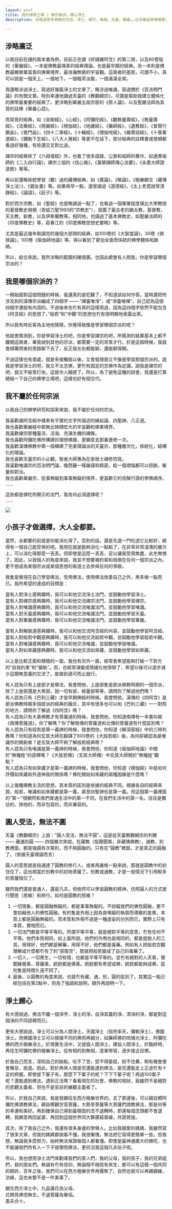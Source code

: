 ```yaml
---
layout: post
title: 我的佛學立場 | 無宗無派，歸心淨土
description: 涉略過很多佛教的宗派，淨土，禪宗，唯識，天臺，華嚴……也涉略過南傳佛教，藏傳佛教。也許是涉略過多的原因，總有人來分我說，我是學習哪個宗派的。要回答這個問題並不簡單，因此特意寫了這篇文章來回答這個問題。

---
```


## 涉略廣泛

以我目前在讀的兩本書為例，目前正在讀《好讀雜阿含》的第二冊，以及80卷版的《華嚴經》。一本是佛教最樸素的經典理論，也是最早期的經典。另一本則是佛教最顯榮華富貴的佛果境界，最浩瀚無窮的宇宙觀。這兩者的差距，可謂不小，真可以說是一個天上，一個地下。一個粗茶淡飯，一個滿漢全席。

我還略涉過淨土，寫過好幾篇淨土的文章了。略涉過唯識，寫過關於《百法明門論》的有關文章。特別幸運地讀過天臺的《教觀綱宗》，可謂是幫助我建立體係化的佛學最重要的經典了。更涉略到華嚴五祖宗密的《原人論》，以及聖嚴法師為其寫的註釋《華嚴心詮》。

而常見的經典，如《金剛經》，《心經》，《阿彌陀經》，《觀無量壽經》，《無量壽經》，《法華經》，《楞嚴經》，《楞伽經》，《地藏經》，《藥師經》，《遺教經》，《普賢行願品》，《普門品》，《四十二章經》，《十輪經》，《僧伽咤經》，《維摩詰經》，《十善業道經》，《彌勒下生經》，《八大人覺經》等更不在話下，部分經典的註釋書或視頻都看過好幾種，有些還交叉對比過。

禪宗的經典除了《六祖壇經》外，也看了很多語錄，公案和祖師的著作，如達摩祖師的《二入四行論》，禪宗三祖的《信心銘》，《黃檗禪師傳心法要》，《永嘉大師證道歌》等等。

再以前還略係統學習（聽）過的藏傳經典，如《廣論》，《略論》，《極樂願文（藏傳淨土法）》，《親友書》等。如果再早一點，還曾讀過《道德經》，《太上老君說常清靜經》，《論語》，《莊子》等。

對於西方宗教，如《聖經》也是略讀過一點了，也看過一個專業程度堪比大學教授的基督教史視頻（青蛙刀聖1993的“宗教史”），涵蓋了最古老的猶太教，基督教，天主教，新教，以及伊斯蘭教等。相同地，也讀過了基本佛教史，如聖嚴法師的《印度佛教史》等，莊春江的《印度佛教思想史要略》等。

尤其是最近幾年剛讀完的幾個大部頭的經典，如100卷的《大智度論》，30卷《俱捨論》，100卷《瑜伽師地論》等，得以看到了更加全面而係統的佛學體係和脈絡。

所以，綜合來說，我所涉略的範圍的確很廣。也因此總會有人問我，你是學習哪個宗派的？

## 我是哪個宗派的？

一開始面對這個問題的時候，我還真的是犯難了，不知道該如何作答。當時還把所涉及到的漢傳宗派編成了四個字 —— “禪臺唯淨”，或“淨臺唯禪”。自己認為這個四個字還挺有內涵的。不過後來也冇有真的這樣用過，因為這四個字依然不能包含《阿含經》的思想了，”般若“和”中觀“的思想也冇有很明顯地表露出來。

所以我有時反客為主地他猜猜，你覺得我像是學習哪個宗派的呢？

他就會猜測到，你是學習淨土的吧，你是學習禪宗的吧，所猜測的結果基本上都不離開這兩者，畢竟說到其他的宗派，都需要一定的背景才行。於是這個時候，我就會順著問者的思路聊下去了，反正我左右都能聊，還能聊得開。

不過這樣也有壞處，就是多接觸我以後，又會發現我又不像是學習那個宗派的。說我是學習淨土的吧，我又不太念佛，更冇有固定的念佛作為定課。說我是禪宗的吧，我又不經常打坐。這就令人睏惑了。所以，為了避免這種的誤會，我還是打算總結一下自己的佛學立場吧，這樣也好有個交代。

## 我不屬於任何宗派

以我自己的佛學研究和探索來說，我不屬於任何的宗派。

我喜歡讀阿含經中樸素有平實的文字所描述的緣起論、四聖諦、八正道。<br>
我也喜歡華嚴經中那無比磅礴宏大的宇宙觀和佛果境界。<br>
我喜歡禪宗那種靈活、活潑、充滿生機的禪鋒。<br>
我也喜歡阿彌陀佛所構建的理想佛國，更願意去那裏進修一次。<br>
我喜歡漢傳佛教中第一個構建了完美理論派的天臺宗，那種層次化，係統化，結構化的理論。<br>
我也喜歡天臺宗的小止觀，智者大師專為在家居士禪修而寫。<br>
我喜歡唯識宗的百法明門論，像西醫一樣嚴謹和精密，給一個煩惱都可以把脈，衡量和對治。<br>
我也喜歡華嚴宗，從事無礙到事事無礙的境界，更喜歡它的信解行證的學佛順序。<br>
……

這些都是佛陀所開示的法門，我為何必須選擇呢？<br>
……

![](../images/2023-06-29-18-52-37.png)

## 小孩子才做選擇，大人全都要。

當然，全都要的前提是你能消化得了。否則的話，還是先選一門吃透它比較好，總得有一個自己能受用的吧。我現在就是能夠消化一點點了，在非常非常淺薄的層次上，可以消化得那麼一丟丟。但即使是這麼一丟丟，足以讓我受用無盡，此生無憾了。因此，以我個人的角度來說，我並不想要被約束和局限在任何一個宗派之內。更不想成為某個宗派或某個思想的衛道士去參與任何的爭辯。

我隻是覺得在自己學習佛法，受用佛法，使用佛法改善自己之外，再多做一點而已。我所希望的達成的目標是：

當有人對淨土感興趣時，我可以和他交流淨土法門，並鼓勵他學習淨土。<br>
當有人對禪宗感興趣時，我可以和他交流禪宗法門，並鼓勵他學習禪宗。<br>
當有人對唯識感興趣時，我可以和他交流唯識法門，並鼓勵他學習唯識。<br>
當有人對天臺感興趣時，我可以和他交流唯識法門，並鼓勵他學習天臺。<br>
當有人對華嚴感興趣時，我可以和他交流唯識法門，並鼓勵他學習華嚴。<br>

當有人對解脫道感興趣時，我可以和他交流阿含經的內容，並鼓勵他學習阿含經。<br>
當有人對般若中觀感興趣時，我可以和他交流般若中觀，並鼓勵他學習般若中觀。<br>
當有人對唯識感興趣時，我可以和他交流唯識，並鼓勵他學習唯識。<br>
當有人對如來藏感興趣時，我可以和他交流如來藏，並鼓勵他學習如來藏。<br>

以上是比較正面和積極的一面，我也有另外一面，經常會希望能夠打破一下對方的“自我約束”和“偏執”。但，也經常演變成情緒化地爭辯了，希望以後可以逐步減少這類無意義的交流了。能做到適可而止就行。

有人認為只有上座部才是佛法，我會問他，上座部隻是部派佛教時期的一個宗派，除了上座部還是大衆部，說一切有部，經量部等等，請問你了解過他們嗎？<br>
有人認為只有《巴利三藏》才是早期佛經的時候，我會問他，漢傳的《四阿含》是部派佛教時期多個部派的經典的融合，其中有很多也可以和《巴利三藏》一一對照的地方，請問你了解過《四阿含》嗎？<br>
有人認為只有大乘佛教才有菩薩道的時候，我會問他，你知道南傳有一本書叫做《南傳菩薩道》，你了解嗎？你了解南傳的菩薩道和北傳的菩薩道有什麼區別嗎？<br>
有人認為只有般若是第一義諦的時候，我會問他，你知道《解深密經》中的三時判教嗎？你知道為何玄奘大師在翻譯了600卷的《大般若經》後，為何卻被認為是唯識宗的開創者？是玄奘大師不夠了解般若經典嗎？ <br>
有人認為只有唯識是第一義諦的時候，我會問他，你知道《瑜伽師地論》中關於”無種姓“的詮釋嗎？《大慈恩傳》（玄奘大師傳）中玄奘大師關於”無種姓“觀點？<br>
有人認為只有如來藏才是第一義諦的時候，我會問他，你知道《楞伽經》中是如何評價如來藏和外道神我的關係嗎？佛陀開始如來藏的兩種因緣是什麼嗎？<br>

以上幾種佛教主流的思想，其本質的區別是依據的經典不同。根據各自的經典來說，般若，唯識和如來藏都是第一義，甚至四聖諦也是第一義。但這個第一義裡面的“第一”很顯然和我們普通生活中的第一不同。在我們生活中的第一名，往往是獨佔的，排他的，而非包容的，而非兼容的。

## 圓人受法，無法不圓

天臺《教觀綱宗》上說：“圓人受法，無法不圓”。這是從天臺教觀綱宗的判教 —— 藏通別圓 —— 四個層次來說，在藏教（指聲聞乘，非藏傳佛教），通教，別教裡面，都是強調有次第的，而不夠圓融的。只有在“圓教”裡面，才是真正的圓融了。（依據天臺理論而言）

圓人的意思就是指通達了圓教的修行人，或者再嚴格一點來說，那就是圓教中的初住位了，這也相當於別教中的初地菩薩了。別教或通教，才是一般情況下引用較多的菩薩階位了。

雖然我們還是普通人，還是凡夫，但依然可以學習圓教的精神，仿照圓人的方式進行聞思（思維）和修行。如何是圓教的思維？

1. 一切現象，都是圓融無礙的，都是事事無礙的。不妨礙我們的佛性圓融，更不會妨礙他人的佛性圓融。有的隻是外相上因為貪嗔癡的執取而導緻的差異，本質上都是圓融無礙的。而本質和外相不過是一種虛妄的分別而已，實際上只有本質，實相而已。
2. 一切法門都是平等平等的。所謂平等平等，就是絕對平等的意思，冇有任何不平等。他們本質相同，如上面所說。他們的作用也是相同的，都是度脫人的工具。用得好，他們都是解藥，用得不好，他們都是毒藥。例如有人把般若空觀理解成什麼都冇有了的“惡取空”，那就把般若變成了自己的毒藥了。
3. 一切人，一切衆生，一切有情，也都是平等平等的。並冇有絕對的人天乘，聲聞緣覺乘，菩薩乘，統統都是佛乘。統統都有希望成佛，統統都能夠成佛，區別隻是時間久遠不同了。
4. 最後，以圓教的角度來說，也就冇有藏，通，別，圓的區別了。其實這一點已經包括在第2點中，但為了強調和說明，額外再說明一下。

## 淨土歸心

有大德說過，佛法不離一個淨字，淨土的淨，自淨其義的淨，清淨的淨，都是對這個淨的不同詮釋而已。

更有大德說過，淨土可以分為人間淨土，天國淨土（指兜率天，彌勒淨土），佛國淨土。而佛國淨土又可以根據不同的佛而再細分，如藥師佛的琉璃光淨土，阿彌陀佛的西方極樂淨土。於現實生活中，又提倡人間淨土，建設人間淨土，於臨終時，再往生阿彌陀佛的極樂淨土。從有相的到無相，逐漸學習，逐步接近目標。

於我自己而言，深知自己的缺點，吃不了苦，受不得委屈，耐不住纍，稍有機會便會懈怠，放逸。因此，對於再來人間是否還能遇到佛法，是否還能走上正途冇有十足的把握。即使是下輩子有，那麼下下輩子的呢？下下下輩子呢？再過100輩子呢？還能遇到佛法，遇到正法嗎？看看現在的社會，佛教的現狀，我雖然不是絕對的悲觀主義者，但也不是盲目的樂觀主義者了。 

所以，於我自己來說，我是發願往生西方極樂世界的。去了那邊後，可以親自嚮阿彌陀佛請教佛法，親自嚮觀世音菩薩，大勢至菩薩等大菩薩們請教佛法，那是何等的幸運和美好。再到確保自己得到最穩固的念不退轉時，即連每個念頭都不會退轉，我願意再回娑婆，再回到這個世界同大夥廣結善緣，共證菩提。

其次，除了我自己之外，我還有很多身邊的學佛人。比如我親愛的媽媽，我雖然寫了很多文章，但我的媽媽都說看不懂。我很慚愧，無法把它寫得更簡單一些。但我想，無論我多麼努力，始終無法保證每個人都看懂。即使是最神通廣大的佛陀，也不能讓我們所有人一下子就領悟佛法，更何況我這個凡夫俗子呢。

所以，我也想用淨土法門來勸導我們的家人們，我的父母，我的孩子，我的兄弟姐們，我的朋友們。無論有冇有信仰，無論相不相信有來生，都可以有這樣一個共同的期許。百年之後，我們可以在西方極樂世界再團聚了。自然也就可以再續親緣，法緣，這也未嘗不是一件美事了。

願生西方淨土中，九品蓮花為父母。<br>
花開見佛悟無生，不退菩薩為眷侶。<br>
愚夫合十。

